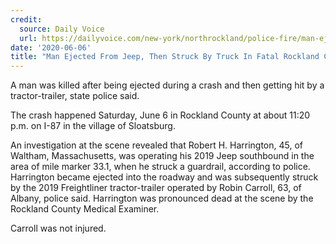 ```yaml
---
credit:
  source: Daily Voice
  url: https://dailyvoice.com/new-york/northrockland/police-fire/man-ejected-from-jeep-then-struck-by-truck-in-fatal-rockland-crash/789004/
date: '2020-06-06'
title: "Man Ejected From Jeep, Then Struck By Truck In Fatal Rockland Crash"
---
```

A man was killed after being ejected during a crash and then getting hit by a tractor-trailer, state police said.

The crash happened Saturday, June 6 in Rockland County at about 11:20 p.m. on I-87 in the village of Sloatsburg.

An investigation at the scene revealed that Robert H. Harrington, 45, of Waltham, Massachusetts, was operating his 2019 Jeep southbound in the area of mile marker 33.1, when he struck a guardrail, according to police.
Harrington became ejected into the roadway and was subsequently struck by the 2019 Freightliner tractor-trailer operated by Robin Carroll, 63, of Albany, police said.
Harrington was pronounced dead at the scene by the Rockland County Medical Examiner.

Carroll was not injured.
